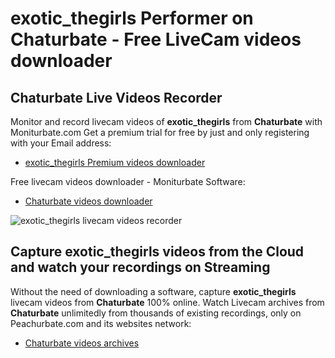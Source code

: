 # exotic_thegirls Performer on Chaturbate - Free LiveCam videos downloader

## Chaturbate Live Videos Recorder

Monitor and record livecam videos of **exotic_thegirls** from **Chaturbate** with Moniturbate.com
Get a premium trial for free by just and only registering with your Email address:
* [exotic_thegirls Premium videos downloader](https://moniturbate.com/request-demo-licence-key.html)

Free livecam videos downloader - Moniturbate Software:
* [Chaturbate videos downloader](https://moniturbate.com/moniturbate-download-software.html)

![exotic_thegirls livecam videos recorder](https://peachurnet.com/templates/moniturbate-software.png)


## Capture exotic_thegirls videos from the Cloud and watch your recordings on Streaming

Without the need of downloading a software, capture **exotic_thegirls** livecam videos from **Chaturbate** 100% online.
Watch Livecam archives from **Chaturbate** unlimitedly from thousands of existing recordings, only on Peachurbate.com and its websites network:
* [Chaturbate videos archives](https://peachurnet.com/)